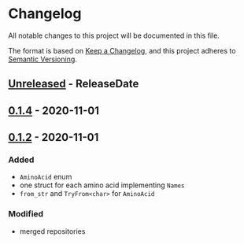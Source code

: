 # Changelog
All notable changes to this project will be documented in this file.

The format is based on [Keep a Changelog](https://keepachangelog.com/en/1.0.0/),
and this project adheres to [Semantic Versioning](https://semver.org/spec/v2.0.0.html).


<!-- next-header -->

## [Unreleased] - ReleaseDate

## [0.1.4] - 2020-11-01

## [0.1.2] - 2020-11-01

### Added

- `AminoAcid` enum
- one struct for each amino acid implementing `Names`
- `from_str` and `TryFrom<char>` for `AminoAcid`


### Modified

- merged repositories

<!-- next-url -->
[Unreleased]: https://github.com/jeanmanguy/rust-amino-acids/compare/aa-name-v0.1.4...HEAD
[0.1.4]: https://github.com/jeanmanguy/rust-amino-acids/compare/aa-name-v0.1.2...aa-name-v0.1.4
[0.1.2]: https://github.com/jeanmanguy/amino-acids/releases/tag/aa-name-v0.1.2
